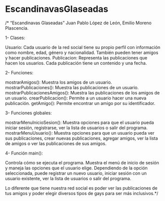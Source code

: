 # EscandinavasGlaseadas
/* “Escandinavas Glaseadas” 
Juan Pablo López de León, Emilio Moreno Plascencia.

1- Clases:

Usuario: Cada usuario de la red social tiene su propio perfil con información como nombre, edad, género y nacionalidad. También pueden tener amigos y hacer publicaciones.
Publicacion: Representa las publicaciones que hacen los usuarios. Cada publicación tiene un contenido y una fecha.

2- Funciones:

mostrarAmigos(): Muestra los amigos de un usuario.
mostrarPublicaciones(): Muestra las publicaciones de un usuario.
mostrarPublicacionesAmigos(): Muestra las publicaciones de los amigos de un usuario.
crearPublicacion(): Permite a un usuario hacer una nueva publicación.
getAmigo(): Permite encontrar un amigo por su identificador.

3- Funciones globales:

mostrarMenuInicioSesion(): Muestra opciones para que el usuario pueda iniciar sesión, registrarse, ver la lista de usuarios o salir del programa.
mostrarMenuUsuario(): Muestra opciones para que un usuario pueda ver sus publicaciones, crear nuevas publicaciones, agregar amigos, ver la lista de amigos o ver las publicaciones de sus amigos.

4- Función main():

Controla cómo se ejecuta el programa.
Muestra el menú de inicio de sesión y maneja las opciones que el usuario elige.
Dependiendo de la opción seleccionada, puede registrar un nuevo usuario, iniciar sesión con un usuario existente, ver la lista de usuarios o salir del programa.

Lo diferente que tiene nuestra red social es poder ver las publicaciones de tus amigos y poder elegir diversos tipos de gays para ser más inclusivos.*/
